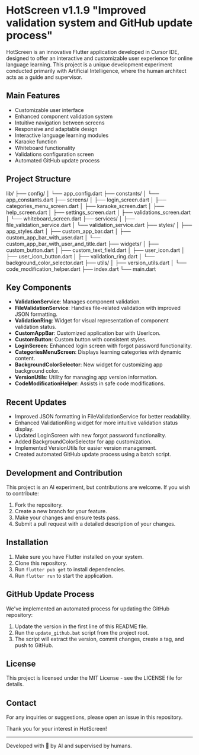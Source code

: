 # HotScreen v1.1.9 "Improved validation system and GitHub update process"

HotScreen is an innovative Flutter application developed in Cursor IDE, designed to offer an interactive and customizable user experience for online language learning. This project is a unique development experiment conducted primarily with Artificial Intelligence, where the human architect acts as a guide and supervisor.

## Main Features
- Customizable user interface
- Enhanced component validation system
- Intuitive navigation between screens
- Responsive and adaptable design
- Interactive language learning modules
- Karaoke function
- Whiteboard functionality
- Validations configuration screen
- Automated GitHub update process

## Project Structure

lib/
├── config/
│   └── app_config.dart
├── constants/
│   └── app_constants.dart
├── screens/
│   ├── login_screen.dart
│   ├── categories_menu_screen.dart
│   ├── karaoke_screen.dart
│   ├── help_screen.dart
│   ├── settings_screen.dart
│   ├── validations_screen.dart
│   └── whiteboard_screen.dart
├── services/
│   ├── file_validation_service.dart
│   └── validation_service.dart
├── styles/
│   ├── app_styles.dart
│   ├── custom_app_bar.dart
│   ├── custom_app_bar_with_user.dart
│   └── custom_app_bar_with_user_and_title.dart
├── widgets/
│   ├── custom_button.dart
│   ├── custom_text_field.dart
│   ├── user_icon.dart
│   ├── user_icon_button.dart
│   ├── validation_ring.dart
│   └── background_color_selector.dart
├── utils/
│   ├── version_utils.dart
│   └── code_modification_helper.dart
├── index.dart
└── main.dart

## Key Components
- **ValidationService**: Manages component validation.
- **FileValidationService**: Handles file-related validation with improved JSON formatting.
- **ValidationRing**: Widget for visual representation of component validation status.
- **CustomAppBar**: Customized application bar with UserIcon.
- **CustomButton**: Custom button with consistent styles.
- **LoginScreen**: Enhanced login screen with forgot password functionality.
- **CategoriesMenuScreen**: Displays learning categories with dynamic content.
- **BackgroundColorSelector**: New widget for customizing app background color.
- **VersionUtils**: Utility for managing app version information.
- **CodeModificationHelper**: Assists in safe code modifications.

## Recent Updates
- Improved JSON formatting in FileValidationService for better readability.
- Enhanced ValidationRing widget for more intuitive validation status display.
- Updated LoginScreen with new forgot password functionality.
- Added BackgroundColorSelector for app customization.
- Implemented VersionUtils for easier version management.
- Created automated GitHub update process using a batch script.

## Development and Contribution
This project is an AI experiment, but contributions are welcome. If you wish to contribute:
1. Fork the repository.
2. Create a new branch for your feature.
3. Make your changes and ensure tests pass.
4. Submit a pull request with a detailed description of your changes.

## Installation
1. Make sure you have Flutter installed on your system.
2. Clone this repository.
3. Run `flutter pub get` to install dependencies.
4. Run `flutter run` to start the application.

## GitHub Update Process
We've implemented an automated process for updating the GitHub repository:
1. Update the version in the first line of this README file.
2. Run the `update_github.bat` script from the project root.
3. The script will extract the version, commit changes, create a tag, and push to GitHub.

## License
This project is licensed under the MIT License - see the LICENSE file for details.

## Contact
For any inquiries or suggestions, please open an issue in this repository.

Thank you for your interest in HotScreen!

---

Developed with 🧠 by AI and supervised by humans.
